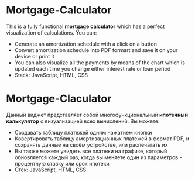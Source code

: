 # Mortgage-Calculator
This is a fully functional <strong>mortgage calculator</strong> which has a perfect visualization of calculations.
You can: 
<ul>
  <li>Generate an amortization schedule with a click on a button</li>
  <li>Convert amortization schedule into PDF formart and save it on your device or print it</li>
  <li>You can also visualize all the payments by means of the chart which is updated each time you change either interest rate or loan period</li>
  <li>Stack: JavaScript, HTML, CSS</li>
</ul>

# Mortgage-Claculator
Данный виджет представляет собой многофункциональный <strong>ипотечный калькулятор</strong> с визуализацией всех вычислений. 
Вы можете:
<ul>
  <li>Создавать таблицу платежей одним нажатием кнопки</li>
  <li>Ковертировать таблицу амортизационных платежей в формат PDF, и сохранять данные на своём устройстве, или распечатать их</li>
  <li>Вы также можете увидеть все платежи на графике, который обновляется каждый раз, когда вы меняете один из параметров - процентную ставку или срок ипотеки</li>
  <li>Стек: JavaScript, HTML, CSS</li>
</ul>
